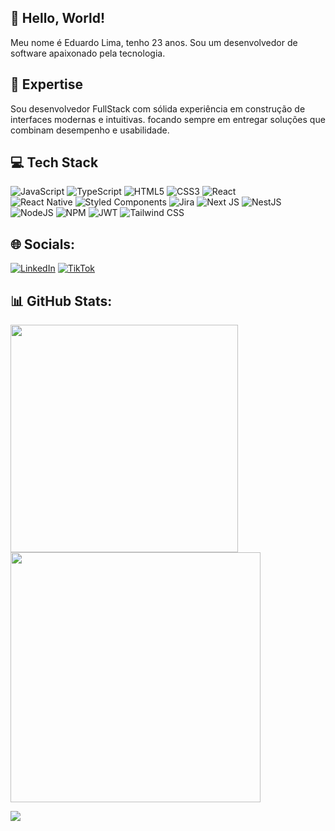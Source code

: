 ## 👋 Hello, World!

Meu nome é Eduardo Lima, tenho 23 anos. Sou um desenvolvedor de software apaixonado pela tecnologia.

## 🚀 Expertise

Sou desenvolvedor FullStack com sólida experiência em construção de interfaces modernas e intuitivas. focando sempre em entregar soluções que combinam desempenho e usabilidade.

## 💻 Tech Stack

![JavaScript](https://img.shields.io/badge/javascript-%23323330.svg?style=for-the-badge&logo=javascript&logoColor=%23F7DF1E) 
![TypeScript](https://img.shields.io/badge/typescript-%23007ACC.svg?style=for-the-badge&logo=typescript&logoColor=white) 
![HTML5](https://img.shields.io/badge/html5-%23E34F26.svg?style=for-the-badge&logo=html5&logoColor=white) 
![CSS3](https://img.shields.io/badge/css3-%231572B6.svg?style=for-the-badge&logo=css3&logoColor=white) 
![React](https://img.shields.io/badge/react-%2320232a.svg?style=for-the-badge&logo=react&logoColor=%2361DAFB)  
![React Native](https://img.shields.io/badge/react--native-%2320232a.svg?style=for-the-badge&logo=react&logoColor=%2361DAFB) 
![Styled Components](https://img.shields.io/badge/styled--components-DB7093?style=for-the-badge&logo=styled-components&logoColor=white) 
![Jira](https://img.shields.io/badge/jira-%230A0FFF.svg?style=for-the-badge&logo=jira&logoColor=white) 
![Next JS](https://img.shields.io/badge/Next-black?style=for-the-badge&logo=next.js&logoColor=white) 
![NestJS](https://img.shields.io/badge/nestjs-%23E0234E.svg?style=for-the-badge&logo=nestjs&logoColor=white) 
![NodeJS](https://img.shields.io/badge/node.js-6DA55F?style=for-the-badge&logo=node.js&logoColor=white) 
![NPM](https://img.shields.io/badge/NPM-%23CB3837.svg?style=for-the-badge&logo=npm&logoColor=white) 
![JWT](https://img.shields.io/badge/JWT-black?style=for-the-badge&logo=JSON%20web%20tokens) 
![Tailwind CSS](https://img.shields.io/badge/tailwindcss-%2338B2AC.svg?style=for-the-badge&logo=tailwind-css&logoColor=white)


## 🌐 Socials:
[![LinkedIn](https://img.shields.io/badge/LinkedIn-%230077B5.svg?logo=linkedin&logoColor=white)](https://www.linkedin.com/in/eduardolima07/) [![TikTok](https://img.shields.io/badge/TikTok-%23000000.svg?logo=TikTok&logoColor=white)](https://www.tiktok.com/@itseduardolima)

## 📊 GitHub Stats:
<img src="https://github-readme-stats-wheat-two-53.vercel.app/api?username=itseduardolima&theme=neon&hide_border=false&include_all_commits=false&count_private=false"  width="364px" />                  <img src="https://github-readme-streak-stats.herokuapp.com/?user=itseduardolima&theme=neon&hide_border=false"  width="400px" />



![](https://github-readme-stats-wheat-two-53.vercel.app/api/top-langs/?username=itseduardolima&theme=neon&hide_border=false&include_all_commits=false&count_private=false&layout=compact)
